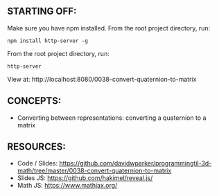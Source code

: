 ## STARTING OFF:

Make sure you have npm installed.
From the root project directory, run:
```
npm install http-server -g
```

From the root project directory, run:
```
http-server
```

View at: http://localhost:8080/0038-convert-quaternion-to-matrix

## CONCEPTS:

* Converting between representations: converting a quaternion to a matrix

## RESOURCES:

* Code / Slides: https://github.com/davidwparker/programmingtil-3d-math/tree/master/0038-convert-quaternion-to-matrix
* Slides JS: https://github.com/hakimel/reveal.js/
* Math JS: https://www.mathjax.org/
